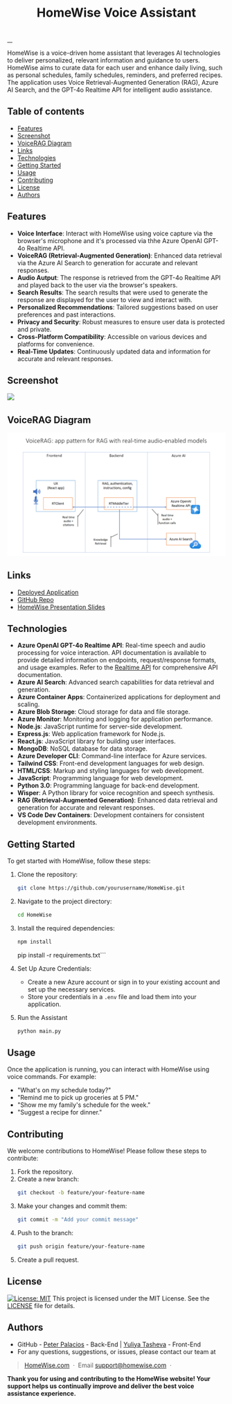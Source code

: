 <h1 align="center">HomeWise Voice Assistant</h1>
  <br />
  <a href="https://github.com/Peter-Palacios">
      <img src="https://img.shields.io/badge/SayThanks.io-%E2%98%BC-1EAEDB.svg?style=for-the-badge" alt="">
  </a>
  <a href="https://github.com/Peter-Palacios/HomeWise/graphs/contributors">
      <img src="https://img.shields.io/github/contributors/Peter-Palacios/HomeWise.svg?style=for-the-badge" alt="">
  </a>
  <a href="https://github.com/Peter-Palacios/HomeWise/issues">
      <img src="https://img.shields.io/github/issues/Peter-Palacios/HomeWise.svg?style=for-the-badge" alt="">
  </a>
  <a href="https://github.com/Peter-Palacios/HomeWise/network/members">
      <img src="https://img.shields.io/github/forks/Peter-Palacios/HomeWise.svg?style=for-the-badge" alt="">
  </a>


HomeWise is a voice-driven home assistant that leverages AI technologies to deliver personalized, relevant information and guidance to users. HomeWise aims to curate data for each user and enhance daily living, such as personal schedules, family schedules, reminders, and preferred recipes. The application uses Voice Retrieval-Augmented Generation (RAG), Azure AI Search, and the GPT-4o Realtime API for intelligent audio assistance.

## Table of contents

- [Features](#features)
- [Screenshot](#screenshot)
- [VoiceRAG Diagram](#voicerag-diagram)
- [Links](#links)
- [Technologies](#technologies)
- [Getting Started](#getting-started)
- [Usage](#usage)
- [Contributing](#contributing)
- [License](#license)
- [Authors](#authors)

## Features

- **Voice Interface**: Interact with HomeWise using voice capture via the browser's microphone and it's processed via thhe Azure OpenAI GPT-4o Realtime API.
- **VoiceRAG (Retrieval-Augmented Generation)**: Enhanced data retrieval via the Azure AI Search to generation for accurate and relevant responses.
- **Audio Autput**: The response is retrieved from the GPT-4o Realtime API and played back to the user via the browser's speakers.
- **Search Results**: The search results that were used to generate the response are displayed for the user to view and interact with.
- **Personalized Recommendations**: Tailored suggestions based on user preferences and past interactions.
- **Privacy and Security**: Robust measures to ensure user data is protected and private.
- **Cross-Platform Compatibility**: Accessible on various devices and platforms for convenience.
- **Real-Time Updates**: Continuously updated data and information for accurate and relevant responses.

## Screenshot

![](https://github.com/Peter-Palacios/HomeWise/blob)

## VoiceRAG Diagram

![VoiceRAG Diagram](https://github.com/Peter-Palacios/HomeWise/blob/main/client/public/VoiceRAG.png)

## Links

- [Deployed Application](https://Peter-Palacios.github.io/HomeWise/)
- [GitHub Repo](https://github.com/Peter-Palacios/HomeWise)
- [HomeWise Presentation Slides](https://docs.google.com/presentation/d/.../edit?usp=sharing)

## Technologies

- **Azure OpenAI GPT-4o Realtime API**: Real-time speech and audio processing for voice interaction. API documentation is available to provide detailed information on      endpoints, request/response formats, and usage examples. Refer to the [Realtime API](https://learn.microsoft.com/en-us/azure/ai-services/openai/realtime-audio-quickstart?pivots=ai-foundry-portal) for comprehensive API documentation.
- **Azure AI Search**: Advanced search capabilities for data retrieval and generation.
- **Azure Container Apps**: Containerized applications for deployment and scaling.
- **Azure Blob Storage**: Cloud storage for data and file storage.
- **Azure Monitor**: Monitoring and logging for application performance.
- **Node.js**: JavaScript runtime for server-side development.
- **Express.js**: Web application framework for Node.js.
- **React.js**: JavaScript library for building user interfaces.
- **MongoDB**: NoSQL database for data storage.
- **Azure Developer CLI**: Command-line interface for Azure services.
- **Tailwind CSS**: Front-end development languages for web design.
- **HTML/CSS**: Markup and styling languages for web development.
- **JavaScript**: Programming language for web development.
- **Python 3.0**: Programming language for back-end development.
- **Wisper**: A Python library for voice recognition and speech synthesis.
- **RAG (Retrieval-Augmented Generation)**: Enhanced data retrieval and generation for accurate and relevant responses.
- **VS Code Dev Containers**: Development containers for consistent development environments.


## Getting Started

To get started with HomeWise, follow these steps:

1. Clone the repository:
    ```bash
    git clone https://github.com/yourusername/HomeWise.git
    ```
2. Navigate to the project directory:
    ```bash
    cd HomeWise
    ```
3. Install the required dependencies:
    ```bash
    npm install 
    ```
    pip install -r requirements.txt```

5. Set Up Azure Credentials:
    - Create a new Azure account or sign in to your existing account and set up the necessary services.
    - Store your credentials in a `.env` file and load them into your application.

6. Run the Assistant
    ```bash
    python main.py
    ```

## Usage

Once the application is running, you can interact with HomeWise using voice commands. For example:
- "What's on my schedule today?"
- "Remind me to pick up groceries at 5 PM."
- "Show me my family's schedule for the week."
- "Suggest a recipe for dinner."


## Contributing

We welcome contributions to HomeWise! Please follow these steps to contribute:

1. Fork the repository.
2. Create a new branch:
    ```bash
    git checkout -b feature/your-feature-name
    ```
3. Make your changes and commit them:
    ```bash
    git commit -m "Add your commit message"
    ```
4. Push to the branch:
    ```bash
    git push origin feature/your-feature-name
    ```
5. Create a pull request.

## License
[![License: MIT](https://img.shields.io/badge/License-MIT-yellow.svg)](https://opensource.org/licenses/MIT)
This project is licensed under the MIT License. See the [LICENSE](LICENSE) file for details.

## Authors

- GitHub - [Peter Palacios](https://github.com/Peter-Palacios) - Back-End | [Yuliya Tasheva](https://github.com/YTasheva) - Front-End
- For any questions, suggestions, or issues, please contact our team at 

> [HomeWise.com](#) &nbsp;&middot;&nbsp;
> Email [support@homewise.com](#) &nbsp;&middot;&nbsp;

**Thank you for using and contributing to the HomeWise website! Your support helps us continually improve and deliver the best voice assistance experience.**

